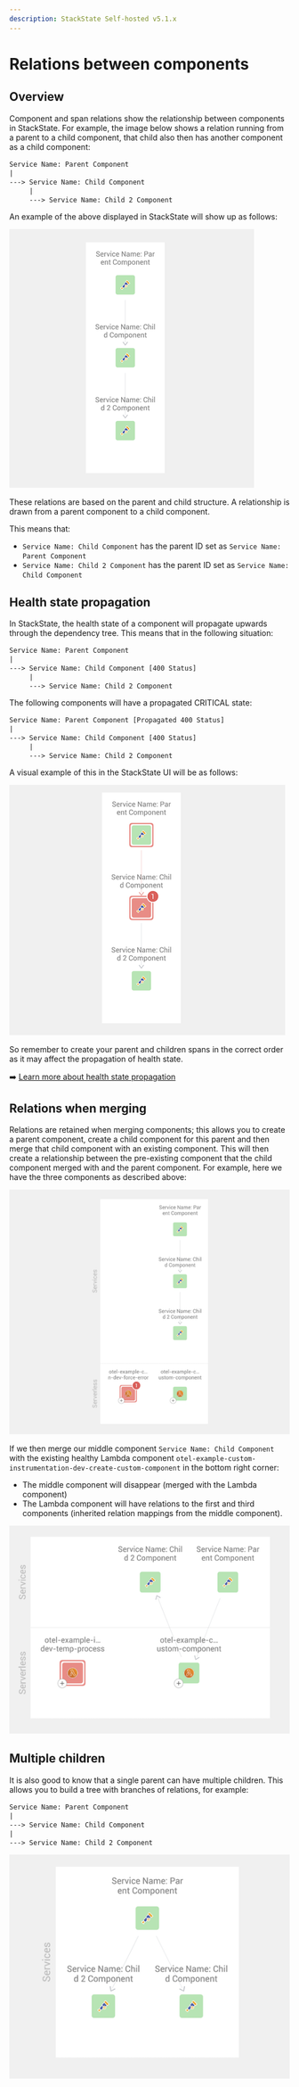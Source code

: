 ```yaml
---
description: StackState Self-hosted v5.1.x
---
```


# Relations between components

## Overview

Component and span relations show the relationship between components in StackState. For example, the image below shows a relation running from a parent to a child component, that child also then has another component as a child component:

```text
Service Name: Parent Component
|
---> Service Name: Child Component
     |
     ---> Service Name: Child 2 Component
```

An example of the above displayed in StackState will show up as follows:

![Topology Perspective - Unmerged OTEL Components](../../../../.gitbook/assets/v51_otel_topology_perspective_healthy_component.png)

These relations are based on the parent and child structure. A relationship is drawn from a parent component to a child component. 

This means that:
* `Service Name: Child Component` has the parent ID set as `Service Name: Parent Component`
* `Service Name: Child 2 Component` has the parent ID set as `Service Name: Child Component`

## Health state propagation

In StackState, the health state of a component will propagate upwards through the dependency tree. This means that in the following situation:

```text
Service Name: Parent Component
|
---> Service Name: Child Component [400 Status]
     |
     ---> Service Name: Child 2 Component
```

The following components will have a propagated CRITICAL state:

```text
Service Name: Parent Component [Propagated 400 Status]
|
---> Service Name: Child Component [400 Status]
     |
     ---> Service Name: Child 2 Component
```

A visual example of this in the StackState UI will be as follows:

![Topology Perspective - OTEL Components CRITICAL State](../../../../.gitbook/assets/v51_otel_topology_perspective_critical_component.png)

So remember to create your parent and children spans in the correct order as it may affect the propagation of health state.

➡️ [Learn more about health state propagation](/use/concepts/health-state.md#element-propagated-health-state)

## Relations when merging

Relations are retained when merging components; this allows you to create a parent component, create a child component for this parent
and then merge that child component with an existing component. This will then create a relationship between the pre-existing component that the child component merged with and the parent component. For example, here we have the three components as described above:

![Topology Perspective - OTEL Components and Pre-Existing Components](../../../../.gitbook/assets/v51_otel_scenario_pre-existing_components.png)

If we then merge our middle component `Service Name: Child Component` with the existing healthy Lambda component `otel-example-custom-instrumentation-dev-create-custom-component` in the bottom right corner:

* The middle component will disappear (merged with the Lambda component)
* The Lambda component will have relations to the first and third components (inherited relation mappings from the middle component).

![Topology Perspective - Merged with Healthy Component](../../../../.gitbook/assets/v51_otel_traces_merge_with_healthy_complete.png)

## Multiple children

It is also good to know that a single parent can have multiple children. This allows you to build a tree with branches of relations, for example:

```text
Service Name: Parent Component
|
---> Service Name: Child Component
|
---> Service Name: Child 2 Component
```

![Topology Perspective - OTEL Components with Multiple Children](../../../../.gitbook/assets/v51_otel_traces_multiple_children.png)


